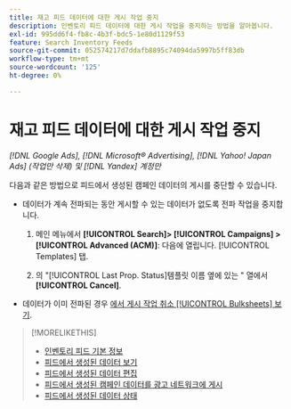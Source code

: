 ```yaml
---
title: 재고 피드 데이터에 대한 게시 작업 중지
description: 인벤토리 피드 데이터에 대한 게시 작업을 중지하는 방법을 알아봅니다.
exl-id: 995dd6f4-fb8c-4b3f-bdc5-1e80d1129f53
feature: Search Inventory Feeds
source-git-commit: 052574217d7ddafb8895c74094da5997b5ff83db
workflow-type: tm+mt
source-wordcount: '125'
ht-degree: 0%

---
```


# 재고 피드 데이터에 대한 게시 작업 중지

*[!DNL Google Ads], [!DNL Microsoft® Advertising], [!DNL Yahoo! Japan Ads] (작업만 삭제) 및 [!DNL Yandex] 계정만*

다음과 같은 방법으로 피드에서 생성된 캠페인 데이터의 게시를 중단할 수 있습니다.

* 데이터가 계속 전파되는 동안 게시할 수 있는 데이터가 없도록 전파 작업을 중지합니다.

   1. 메인 메뉴에서 **[!UICONTROL Search]> [!UICONTROL Campaigns] >[!UICONTROL Advanced (ACM)]**: 다음에 열립니다. [!UICONTROL Templates] 탭.

   1. 의 &quot;[!UICONTROL Last Prop. Status]템플릿 이름 옆에 있는 &quot; 열에서 **[!UICONTROL Cancel]**.

* 데이터가 이미 전파된 경우 [에서 게시 작업 취소 [!UICONTROL Bulksheets] 보기](/help/search-social-commerce/campaign-management/bulksheets/bulksheet-stop-job.md).

>[!MORELIKETHIS]
>
>* [인벤토리 피드 기본 정보](inventory-feeds-about.md)
>* [피드에서 생성된 데이터 보기](propagated-data-view.md)
>* [피드에서 생성된 데이터 편집](propagated-data-edit.md)
>* [피드에서 생성된 캠페인 데이터를 광고 네트워크에 게시](propagated-data-post.md)
>* [피드에서 생성된 데이터 상태](propagated-data-status.md)
